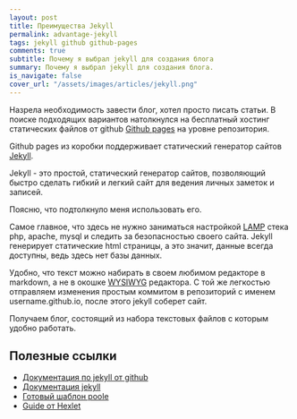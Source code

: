 ```yaml
---
layout: post
title: Преимущества Jekyll
permalink: advantage-jekyll
tags: jekyll github github-pages
comments: true
subtitle: Почему я выбрал jekyll для создания блога
summary: Почему я выбрал jekyll для создания блога.
is_navigate: false
cover_url: "/assets/images/articles/jekyll.png"
---
```


Назрела необходимость завести блог, хотел просто писать статьи.
В поиске подходящих вариантов натолкнулся на бесплатный хостинг статических файлов от github [Github pages](https://pages.github.com/) 
на уровне репозитория.

Github pages из коробки поддерживает статический генератор сайтов [Jekyll](https://jekyllrb.com/).

Jekyll - это простой, статический генератор сайтов, позволяющий быстро сделать гибкий и легкий сайт 
для ведения личных заметок и записей.

Поясню, что подтолкнуло меня использовать его.

Самое главное, что здесь не нужно заниматься настройкой [LAMP](https://ru.wikipedia.org/wiki/LAMP) стека php, apache,
mysql и следить за безопасностью своего сайта. 
Jekyll генерирует статические html страницы, а это значит, данные всегда доступны, ведь здесь нет базы данных.

Удобно, что текст можно набирать в своем любимом редакторе в markdown, а не в окошке [WYSIWYG](https://ru.wikipedia.org/wiki/WYSIWYG) редактора.
С той же легкостью отправляем изменения простым коммитом в репозиторий с именем username.github.io, после этого jekyll соберет сайт.

Получаем блог, состоящий из набора текстовых файлов с которым удобно работать.

## Полезные ссылки

- [Документация по jekyll от github](https://help.github.com/en/articles/using-jekyll-as-a-static-site-generator-with-github-pages)
- [Документация jekyll](https://jekyllrb.com/docs/)
- [Готовый шаблон poole](http://getpoole.com/)
- [Guide от Hexlet](https://guides.hexlet.io/jekyll/)
